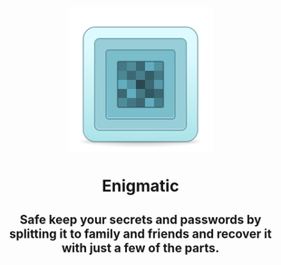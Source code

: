 <div align="center">

![icon](data/icons/com.github.hezral.engimatic.svg)

# Enigmatic

<!-- [![Get it on AppCenter](https://appcenter.elementary.io/badge.svg)](https://appcenter.elementary.io/com.github.hezral.engimatic) -->

## Safe keep your secrets and passwords by splitting it to family and friends and recover it with just a few of the parts. 
